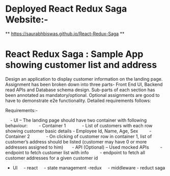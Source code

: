 
# Deployed React Redux Saga Website:-

** https://saurabhbiswas.github.io/React-Redux-Saga **

# React Redux Saga : Sample App showing customer list and address

Design an application to display customer information on the landing page. Assignment has been broken down into three parts- Front End UI, Backend read APIs and Database schema design. Sub-parts of each section has been annotated as mandatory/optional. Optional assignments are good to have to demonstrate e2e functionality. Detailed requirements follows:

Requirements:-

    - UI – The landing page should have two container with following behaviour:
        - Container 1
            - List of customers with each row showing customer basic details - Employee Id, Name, Age, Sex
        - Container 2
            - On clicking of customer row in container 1, list of customer’s address should be listed (customer may have 0 or more addresses assigned to him)
 
    - API (Optional) – Used mocked APIs 
        - endpoint to fetch customer list with info
        - endpoint to fetch all customer addresses for a given customer id
 
    

- UI
    - react 
    - state management -redux 
    - middleware - reduct saga 
